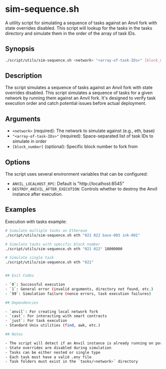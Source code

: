 # sim-sequence.sh

A utility script for simulating a sequence of tasks against an Anvil fork with state overrides disabled.
This script will lookup for the tasks in the tasks directory and simulate them in the order of the array of task IDs.

## Synopsis

```bash
./script/utils/sim-sequence.sh <network> "<array-of-task-IDs>" [block_number]
```

## Description

The script simulates a sequence of tasks against an Anvil fork with state overrides disabled.
This script simulates a sequence of tasks for a given network by running them against an Anvil fork. It's designed to verify task execution order and catch potential issues before actual deployment.

## Arguments

- `<network>` (required): The network to simulate against (e.g., eth, base)
- `"<array-of-task-IDs>"` (required): Space-separated list of task IDs to simulate in order
- `[block_number]` (optional): Specific block number to fork from

## Options

The script uses several environment variables that can be configured:

- `ANVIL_LOCALHOST_RPC`: Default is "http://localhost:8545"
- `DESTROY_ANIVIL_AFTER_EXECUTION`: Controls whether to destroy the Anvil instance after execution.

## Examples
Execution with tasks example: 
```bash
# Simulate multiple tasks on Ethereum
./script/utils/sim-sequence.sh eth "021 022 base-003 ink-001"

# Simulate tasks with specific block number
./script/utils/sim-sequence.sh eth "021 022" 18000000

# Simulate single task
./script/utils/sim-sequence.sh eth "021"


## Exit Codes

- `0`: Successful execution
- `1`: General error (invalid arguments, directory not found, etc.)
- `99`: Simulation failure (nonce errors, task execution failures)

## Dependencies

- `anvil`: For creating local network fork
- `cast`: For interacting with smart contracts
- `just`: For task execution
- Standard Unix utilities (find, awk, etc.)

## Notes

- The script will detect if an Anvil instance is already running on port 8545
- State overrides are disabled during simulation
- Tasks can be either nested or single type
- Each task must have a valid .env file
- Task folders must exist in the `tasks/<network>` directory